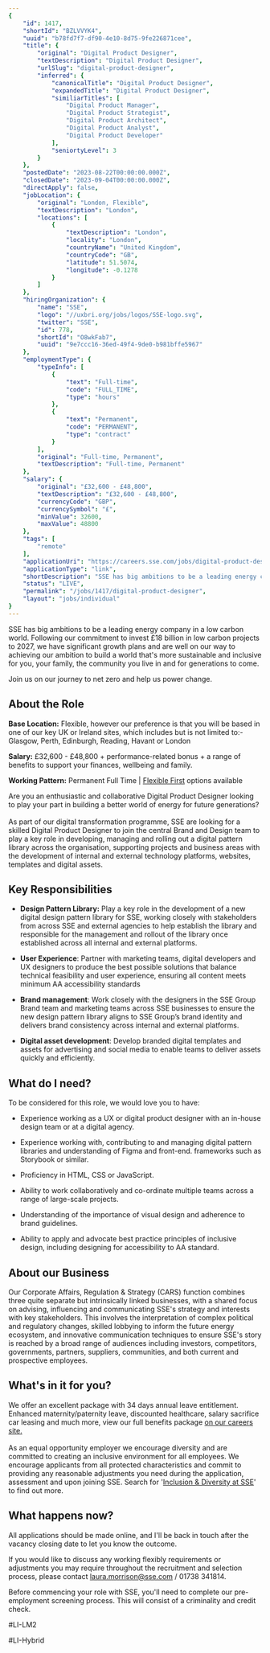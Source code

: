 ```yaml
---
{
	"id": 1417,
	"shortId": "BZLVVYK4",
	"uuid": "b78fd7f7-df90-4e10-8d75-9fe226871cee",
	"title": {
		"original": "Digital Product Designer",
		"textDescription": "Digital Product Designer",
		"urlSlug": "digital-product-designer",
		"inferred": {
			"canonicalTitle": "Digital Product Designer",
			"expandedTitle": "Digital Product Designer",
			"similiarTitles": [
				"Digital Product Manager",
				"Digital Product Strategist",
				"Digital Product Architect",
				"Digital Product Analyst",
				"Digital Product Developer"
			],
			"seniortyLevel": 3
		}
	},
	"postedDate": "2023-08-22T00:00:00.000Z",
	"closedDate": "2023-09-04T00:00:00.000Z",
	"directApply": false,
	"jobLocation": {
		"original": "London, Flexible",
		"textDescription": "London",
		"locations": [
			{
				"textDescription": "London",
				"locality": "London",
				"countryName": "United Kingdom",
				"countryCode": "GB",
				"latitude": 51.5074,
				"longitude": -0.1278
			}
		]
	},
	"hiringOrganization": {
		"name": "SSE",
		"logo": "//uxbri.org/jobs/logos/SSE-logo.svg",
		"twitter": "SSE",
		"id": 778,
		"shortId": "O8wkFab7",
		"uuid": "9e7ccc16-36ed-49f4-9de0-b981bffe5967"
	},
	"employmentType": {
		"typeInfo": [
			{
				"text": "Full-time",
				"code": "FULL_TIME",
				"type": "hours"
			},
			{
				"text": "Permanent",
				"code": "PERMANENT",
				"type": "contract"
			}
		],
		"original": "Full-time, Permanent",
		"textDescription": "Full-time, Permanent"
	},
	"salary": {
		"original": "£32,600 - £48,800",
		"textDescription": "£32,600 - £48,800",
		"currencyCode": "GBP",
		"currencySymbol": "£",
		"minValue": 32600,
		"maxValue": 48800
	},
	"tags": [
		"remote"
	],
	"applicationUri": "https://careers.sse.com/jobs/digital-product-designer-london-london-england-united-kingdom-portsmouth-hampshire-hampshire-edinburgh-the-lothians-scotland-glasgow-renfrewshire-renfrewshire-perth-perthshire",
	"applicationType": "link",
	"shortDescription": "SSE has big ambitions to be a leading energy company in a low carbon world. Following our commitment to invest 18 billion in low carbon projects to 2027, we have significant growth plans and are well",
	"status": "LIVE",
	"permalink": "/jobs/1417/digital-product-designer",
	"layout": "jobs/individual"
}
---
```

<p>SSE has big ambitions to be a leading energy company in a low carbon world. Following our commitment to invest £18 billion in low carbon projects to 2027, we have significant growth plans and are well on our way to achieving our ambition to build a world that's more sustainable and inclusive for you, your family, the community you live in and for generations to come.</p><p>Join us on our journey to net zero and help us power change.</p><h2>About the Role</h2><p><strong>Base Location:</strong> Flexible, however our preference is that you will be based in one of our key UK or Ireland sites, which includes but is not limited to:- Glasgow, Perth, Edinburgh, Reading, Havant or London</p><p><strong>Salary:</strong> £32,600 - £48,800 + performance-related bonus + a range of benefits to support your finances, wellbeing and family.</p><p><strong>Working Pattern:</strong> Permanent Full Time | <a target="_blank" rel="noopener noreferrer nofollow" href="https://www.sse.com/careers/life-at-sse/flexible-working/">Flexible First</a> options available</p><p>Are you an enthusiastic and collaborative Digital Product Designer looking to play your part in building a better world of energy for future generations?<br><br>As part of our digital transformation programme, SSE are looking for a skilled Digital Product Designer to join the central Brand and Design team to play a key role in developing, managing and rolling out a digital pattern library across the organisation, supporting projects and business areas with the development of internal and external technology platforms, websites, templates and digital assets.</p><h2>Key Responsibilities</h2><ul><li><p><strong>Design Pattern Library:</strong> Play a key role in the development of a new digital design pattern library for SSE, working closely with stakeholders from across SSE and external agencies to help establish the library and responsible for the management and rollout of the library once established across all internal and external platforms.</p></li><li><p><strong>User Experience</strong>:&nbsp;Partner with marketing teams, digital developers and UX designers to produce the best possible solutions that balance technical feasibility and user experience, ensuring all content meets minimum AA accessibility standards</p></li><li><p><strong>Brand management</strong>:&nbsp;Work closely with the designers in the SSE Group Brand team and marketing teams across SSE businesses to ensure the new design pattern library aligns to SSE Group’s brand identity and delivers brand consistency across internal and external platforms.</p></li><li><p><strong>Digital asset development</strong>: Develop branded digital templates and assets for advertising and social media to enable teams to deliver assets quickly and efficiently.</p></li></ul><h2>What do I need?</h2><p>To be considered for this role, we would love you to have:</p><ul><li><p>Experience working as a UX or digital product designer with an in-house design team or at a digital agency.</p></li><li><p>Experience working with, contributing to and managing digital pattern libraries and understanding of Figma and front-end. frameworks such as Storybook or similar.</p></li><li><p>Proficiency in HTML, CSS or JavaScript.</p></li><li><p>Ability to work collaboratively and co-ordinate multiple teams across a range of large-scale projects.</p></li><li><p>Understanding of the importance of visual design and adherence to brand guidelines.</p></li><li><p>Ability to apply and advocate best practice principles of inclusive design, including designing for accessibility to AA standard.</p></li></ul><h2>About our Business</h2><p>Our Corporate Affairs, Regulation &amp; Strategy (CARS) function combines three quite separate but intrinsically linked businesses, with a shared focus on advising, influencing and communicating SSE's strategy and interests with key stakeholders. This involves the interpretation of complex political and regulatory changes, skilled lobbying to inform the future energy ecosystem, and innovative communication techniques to ensure SSE's story is reached by a broad range of audiences including investors, competitors, governments, partners, suppliers, communities, and both current and prospective employees.</p><h2>What's in it for you?</h2><p>We offer an excellent package with 34 days annual leave entitlement. Enhanced maternity/paternity leave, discounted healthcare, salary sacrifice car leasing and much more, view our full benefits package <a target="_blank" rel="noopener noreferrer nofollow" href="http://careers.sse.com/benefits">on our careers site.</a><br><br>As an equal opportunity employer we encourage diversity and are committed to creating an inclusive environment for all employees. We encourage applicants from all protected characteristics and commit to providing any reasonable adjustments you need during the application, assessment and upon joining SSE. Search for '<a target="_blank" rel="noopener noreferrer nofollow" href="https://careers.sse.com/inclusion">Inclusion &amp; Diversity at SSE</a>' to find out more.</p><h2><strong>What happens now?</strong></h2><p>All applications should be made online, and I'll be back in touch after the vacancy closing date to let you know the outcome.</p><p>If you would like to discuss any working flexibly requirements or adjustments you may require throughout the recruitment and selection process, please contact <a target="_blank" rel="noopener noreferrer nofollow" href="mailto:laura.morrison@sse.com">laura.morrison@sse.com</a> / 01738 341814.</p><p>Before commencing your role with SSE, you'll need to complete our pre-employment screening process. This will consist of a criminality and credit check.</p><p>#LI-LM2</p><p>#LI-Hybrid</p>
